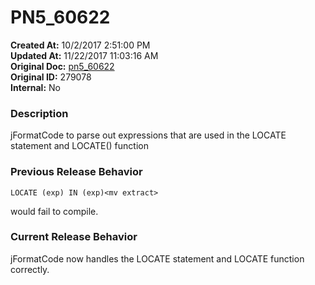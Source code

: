 # PN5_60622

**Created At:** 10/2/2017 2:51:00 PM  
**Updated At:** 11/22/2017 11:03:16 AM  
**Original Doc:** [pn5_60622](https://docs.jbase.com/36526-5-6-2-release-notes/pn5_60622)  
**Original ID:** 279078  
**Internal:** No  


### Description

jFormatCode to parse out expressions that are used in the LOCATE statement and LOCATE() function



### Previous Release Behavior

```
LOCATE (exp) IN (exp)<mv extract>
```

would fail to compile.



### Current Release Behavior

jFormatCode now handles the LOCATE statement and LOCATE function correctly.
